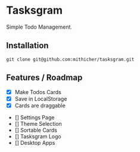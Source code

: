# Tasksgram
Simple Todo Management.

## Installation
```
git clone git@github.com:mithicher/tasksgram.git
```

## Features / Roadmap
- [X] Make Todos Cards
- [X] Save in LocalStorage
- [X] Cards are draggable
- [] Settings Page
- [] Theme Selection
- [] Sortable Cards
- [] Tasksgram Logo
- [] Desktop Apps



